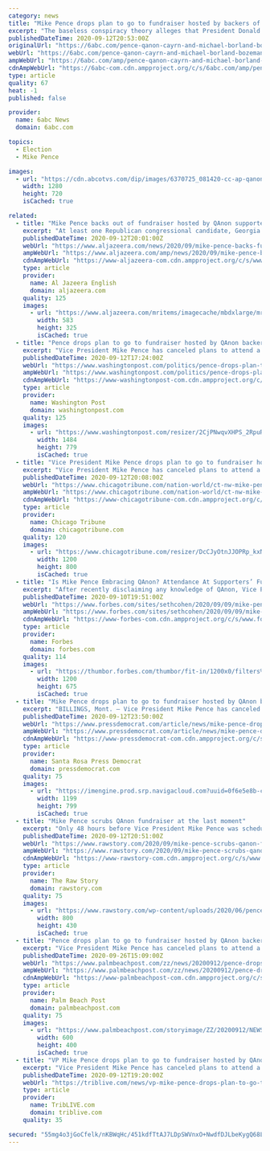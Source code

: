 ```yaml
---
category: news
title: "Mike Pence drops plan to go to fundraiser hosted by backers of QAnon conspiracy theory"
excerpt: "The baseless conspiracy theory alleges that President Donald Trump is battling an entrenched bureaucracy and sex trafficking ring run by pedophiles."
publishedDateTime: 2020-09-12T20:53:00Z
originalUrl: "https://6abc.com/pence-qanon-cayrn-and-michael-borland-bozeman/6420307/"
webUrl: "https://6abc.com/pence-qanon-cayrn-and-michael-borland-bozeman/6420307/"
ampWebUrl: "https://6abc.com/amp/pence-qanon-cayrn-and-michael-borland-bozeman/6420307/"
cdnAmpWebUrl: "https://6abc-com.cdn.ampproject.org/c/s/6abc.com/amp/pence-qanon-cayrn-and-michael-borland-bozeman/6420307/"
type: article
quality: 67
heat: -1
published: false

provider:
  name: 6abc News
  domain: 6abc.com

topics:
  - Election
  - Mike Pence

images:
  - url: "https://cdn.abcotvs.com/dip/images/6370725_081420-cc-ap-qanon-img.jpg"
    width: 1280
    height: 720
    isCached: true

related:
  - title: "Mike Pence backs out of fundraiser hosted by QAnon supporters"
    excerpt: "At least one Republican congressional candidate, Georgia's Marjorie Taylor Greene, supports the QAnon conspiracy theory."
    publishedDateTime: 2020-09-12T20:01:00Z
    webUrl: "https://www.aljazeera.com/news/2020/09/mike-pence-backs-fundraiser-hosted-qanon-supporters-200912171621142.html"
    ampWebUrl: "https://www.aljazeera.com/amp/news/2020/09/mike-pence-backs-fundraiser-hosted-qanon-supporters-200912171621142.html"
    cdnAmpWebUrl: "https://www-aljazeera-com.cdn.ampproject.org/c/s/www.aljazeera.com/amp/news/2020/09/mike-pence-backs-fundraiser-hosted-qanon-supporters-200912171621142.html"
    type: article
    provider:
      name: Al Jazeera English
      domain: aljazeera.com
    quality: 125
    images:
      - url: "https://www.aljazeera.com/mritems/imagecache/mbdxlarge/mritems/Images/2020/9/12/c444ddc01a5345fd89f2ea24d008e048_18.jpg"
        width: 583
        height: 325
        isCached: true
  - title: "Pence drops plan to go to fundraiser hosted by QAnon backers"
    excerpt: "Vice President Mike Pence has canceled plans to attend a Montana fundraiser for the Trump campaign following revelations that the event’s hosts have expressed support for the QAnon conspiracy theory"
    publishedDateTime: 2020-09-12T17:24:00Z
    webUrl: "https://www.washingtonpost.com/politics/pence-drops-plan-to-go-to-fundraiser-hosted-by-qanon-backers/2020/09/12/6acaeb20-f514-11ea-8025-5d3489768ac8_story.html"
    ampWebUrl: "https://www.washingtonpost.com/politics/pence-drops-plan-to-go-to-fundraiser-hosted-by-qanon-backers/2020/09/12/6acaeb20-f514-11ea-8025-5d3489768ac8_story.html?outputType=amp"
    cdnAmpWebUrl: "https://www-washingtonpost-com.cdn.ampproject.org/c/s/www.washingtonpost.com/politics/pence-drops-plan-to-go-to-fundraiser-hosted-by-qanon-backers/2020/09/12/6acaeb20-f514-11ea-8025-5d3489768ac8_story.html?outputType=amp"
    type: article
    provider:
      name: Washington Post
      domain: washingtonpost.com
    quality: 125
    images:
      - url: "https://www.washingtonpost.com/resizer/2CjPNwqvXHPS_2RpuRTKY-p3eVo=/1484x0/www.washingtonpost.com/pb/resources/img/twp-social-share.png"
        width: 1484
        height: 779
        isCached: true
  - title: "Vice President Mike Pence drops plan to go to fundraiser hosted by QAnon backers"
    excerpt: "Vice President Mike Pence has canceled plans to attend a Trump campaign fundraiser in Montana following revelations that the event's hosts had expressed support for a conspiracy theory."
    publishedDateTime: 2020-09-12T20:08:00Z
    webUrl: "https://www.chicagotribune.com/nation-world/ct-nw-mike-pence-qanon-20200912-loxwfgyg6fckzj3y3euxwudsmi-story.html"
    ampWebUrl: "https://www.chicagotribune.com/nation-world/ct-nw-mike-pence-qanon-20200912-loxwfgyg6fckzj3y3euxwudsmi-story.html?outputType=amp"
    cdnAmpWebUrl: "https://www-chicagotribune-com.cdn.ampproject.org/c/s/www.chicagotribune.com/nation-world/ct-nw-mike-pence-qanon-20200912-loxwfgyg6fckzj3y3euxwudsmi-story.html?outputType=amp"
    type: article
    provider:
      name: Chicago Tribune
      domain: chicagotribune.com
    quality: 120
    images:
      - url: "https://www.chicagotribune.com/resizer/DcCJyOtnJJOPRp_kxNJXnJ5H3SQ=/1200x0/top/cloudfront-us-east-1.images.arcpublishing.com/tronc/5257ACCEPZFSLKP5LZPOU2O22Y.jpg"
        width: 1200
        height: 800
        isCached: true
  - title: "Is Mike Pence Embracing QAnon? Attendance At Supporters’ Fundraiser Poses Troubling Questions"
    excerpt: "After recently disclaiming any knowledge of QAnon, Vice President Pence now seemingly has no issue embracing proponents of the unfounded conspiracy theory. The question is why?"
    publishedDateTime: 2020-09-10T19:51:00Z
    webUrl: "https://www.forbes.com/sites/sethcohen/2020/09/09/mike-pences-expected-attendance-at-fundraiser-by-qanon-supporters-poses-troubling-questions/"
    ampWebUrl: "https://www.forbes.com/sites/sethcohen/2020/09/09/mike-pences-expected-attendance-at-fundraiser-by-qanon-supporters-poses-troubling-questions/amp/"
    cdnAmpWebUrl: "https://www-forbes-com.cdn.ampproject.org/c/s/www.forbes.com/sites/sethcohen/2020/09/09/mike-pences-expected-attendance-at-fundraiser-by-qanon-supporters-poses-troubling-questions/amp/"
    type: article
    provider:
      name: Forbes
      domain: forbes.com
    quality: 114
    images:
      - url: "https://thumbor.forbes.com/thumbor/fit-in/1200x0/filters%3Aformat%28jpg%29/https%3A%2F%2Fspecials-images.forbesimg.com%2Fimageserve%2F5f598025bc8af77a991a32ac%2F0x0.jpg%3FcropX1%3D0%26cropX2%3D3000%26cropY1%3D152%26cropY2%3D1839"
        width: 1200
        height: 675
        isCached: true
  - title: "Mike Pence drops plan to go to fundraiser hosted by QAnon backers"
    excerpt: "BILLINGS, Mont. — Vice President Mike Pence has canceled plans to attend a Trump campaign fundraiser in Montana following revelations that the event's hosts had expressed support for the QAnon conspiracy theory. President Donald Trump's reelection ..."
    publishedDateTime: 2020-09-12T23:50:00Z
    webUrl: "https://www.pressdemocrat.com/article/news/mike-pence-drops-plan-to-go-to-fundraiser-hosted-by-qanon-backers/"
    ampWebUrl: "https://www.pressdemocrat.com/article/news/mike-pence-drops-plan-to-go-to-fundraiser-hosted-by-qanon-backers/amp/"
    cdnAmpWebUrl: "https://www-pressdemocrat-com.cdn.ampproject.org/c/s/www.pressdemocrat.com/article/news/mike-pence-drops-plan-to-go-to-fundraiser-hosted-by-qanon-backers/amp/"
    type: article
    provider:
      name: Santa Rosa Press Democrat
      domain: pressdemocrat.com
    quality: 75
    images:
      - url: "https://imengine.prod.srp.navigacloud.com?uuid=0f6e5e8b-cd8b-5257-9248-5f1df4ffa618&type=primary&q=72&width=1200"
        width: 1199
        height: 799
        isCached: true
  - title: "Mike Pence scrubs QAnon fundraiser at the last moment"
    excerpt: "Only 48 hours before Vice President Mike Pence was scheduled to travel to Montana for a fundraiser, the event has been called off. “Vice President Mike Pence has canceled plans to attend a Trump campaign fundraiser in Montana following revelations that the event’s hosts had expressed support for the QAnon conspiracy theory,"
    publishedDateTime: 2020-09-12T20:51:00Z
    webUrl: "https://www.rawstory.com/2020/09/mike-pence-scrubs-qanon-fundraiser-at-the-last-moment/"
    ampWebUrl: "https://www.rawstory.com/2020/09/mike-pence-scrubs-qanon-fundraiser-at-the-last-moment/amp/"
    cdnAmpWebUrl: "https://www-rawstory-com.cdn.ampproject.org/c/s/www.rawstory.com/2020/09/mike-pence-scrubs-qanon-fundraiser-at-the-last-moment/amp/"
    type: article
    provider:
      name: The Raw Story
      domain: rawstory.com
    quality: 75
    images:
      - url: "https://www.rawstory.com/wp-content/uploads/2020/06/pence.jpeg"
        width: 800
        height: 430
        isCached: true
  - title: "Pence drops plan to go to fundraiser hosted by QAnon backers"
    excerpt: "Vice President Mike Pence has canceled plans to attend a Trump campaign fundraiser in Montana following revelations that the event's hosts had expressed"
    publishedDateTime: 2020-09-26T15:09:00Z
    webUrl: "https://www.palmbeachpost.com/zz/news/20200912/pence-drops-plan-to-go-to-fundraiser-hosted-by-qanon-backers"
    ampWebUrl: "https://www.palmbeachpost.com/zz/news/20200912/pence-drops-plan-to-go-to-fundraiser-hosted-by-qanon-backers?template=ampart"
    cdnAmpWebUrl: "https://www-palmbeachpost-com.cdn.ampproject.org/c/s/www.palmbeachpost.com/zz/news/20200912/pence-drops-plan-to-go-to-fundraiser-hosted-by-qanon-backers?template=ampart"
    type: article
    provider:
      name: Palm Beach Post
      domain: palmbeachpost.com
    quality: 75
    images:
      - url: "https://www.palmbeachpost.com/storyimage/ZZ/20200912/NEWS/200919978/AR/0/AR-200919978.jpg?MaxW=600"
        width: 600
        height: 400
        isCached: true
  - title: "VP Mike Pence drops plan to go to fundraiser hosted by QAnon backers"
    excerpt: "Vice President Mike Pence has canceled plans to attend a Trump campaign fundraiser in Montana following revelations that the event’s hosts had expressed support for the QAnon conspiracy theory. President Donald Trump’s reelection campaign told The Associated Press on Saturday that Pence’s schedule had been changed,"
    publishedDateTime: 2020-09-12T19:20:00Z
    webUrl: "https://triblive.com/news/vp-mike-pence-drops-plan-to-go-to-fundraiser-hosted-by-qanon-backers/"
    type: article
    provider:
      name: TribLIVE.com
      domain: triblive.com
    quality: 35

secured: "55mg4o3jGoCfelk/nKBWqHc/451kdfTtAJ7LDpSWVnxO+NwdfDJLbeKygQ68Lmi71x0Jj5hSyJD/AUWp83VQ7A1eIk0tf62CUFU8i0Adgs4MF7a5v3I25bJnKuq4iDprkMnEHBB/5YhzMCADI5HmL38jBvA3THUG8gtO1b4aR5dJEKbhMC7ZCml6hvB5h4Hfr4H9USewuXPtJIfJEihw8NkmF4QYH9VDiCKASfVFxtM5svUOk8K8l0+YCtkd6xVAMr8F7IjeoIPzWpwfubOza5eaG0k95XbQ25ct/UYJ51jjeXrulnlkJhY+JGGriCPw5Xe9pPu6lZrzv5s8ntkV+CAwQOlB9MBk9gkhrot5jxE=;hGlXR+Nu7jDXldeOjByuTQ=="
---
```


